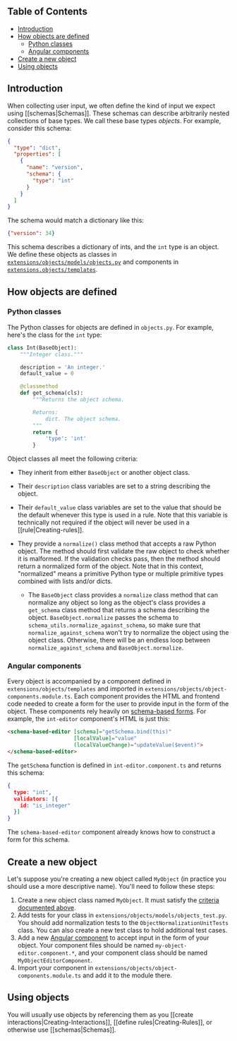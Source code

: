 ## Table of Contents

* [Introduction](#introduction)
* [How objects are defined](#how-objects-are-defined)
  * [Python classes](#python-classes)
  * [Angular components](#angular-components)
* [Create a new object](#create-a-new-object)
* [Using objects](#using-objects)

## Introduction

When collecting user input, we often define the kind of input we expect using [[schemas|Schemas]]. These schemas can describe arbitrarily nested collections of base types. We call these base types _objects_. For example, consider this schema:

```json
{
  "type": "dict",
  "properties": [
    {
      "name": "version",
      "schema": {
        "type": "int"
      }
    }
  ]
}
```

The schema would match a dictionary like this:

```json
{"version": 34}
```

This schema describes a dictionary of ints, and the `int` type is an object. We define these objects as classes in [`extensions/objects/models/objects.py`](https://github.com/oppia/oppia/blob/develop/extensions/objects/models/objects.py) and components in [`extensions.objects/templates`](https://github.com/oppia/oppia/blob/develop/extensions/objects/templates).

## How objects are defined

### Python classes

The Python classes for objects are defined in `objects.py`. For example, here's the class for the `int` type:

```python
class Int(BaseObject):
    """Integer class."""

    description = 'An integer.'
    default_value = 0

    @classmethod
    def get_schema(cls):
        """Returns the object schema.

        Returns:
            dict. The object schema.
        """
        return {
            'type': 'int'
        }
```

Object classes all meet the following criteria:

* They inherit from either `BaseObject` or another object class.
* Their `description` class variables are set to a string describing the object.
* Their `default_value` class variables are set to the value that should be the default whenever this type is used in a rule. Note that this variable is technically not required if the object will never be used in a [[rule|Creating-rules]].
* They provide a `normalize()` class method that accepts a raw Python object. The method should first validate the raw object to check whether it is malformed. If the validation checks pass, then the method should return a normalized form of the object. Note that in this context, "normalized" means a primitive Python type or multiple primitive types combined with lists and/or dicts.

  * The `BaseObject` class provides a `normalize` class method that can normalize any object so long as the object's class provides a `get_schema` class method that returns a schema describing the object. `BaseObject.normalize` passes the schema to `schema_utils.normalize_against_schema`, so make sure that `normalize_against_schema` won't try to normalize the object using the object class. Otherwise, there will be an endless loop between `normalize_against_schema` and `BaseObject.normalize`.

### Angular components

Every object is accompanied by a component defined in `extensions/objects/templates` and imported in `extensions/objects/object-components.module.ts`. Each component provides the HTML and frontend code needed to create a form for the user to provide input in the form of the object. These components rely heavily on [schema-based forms](https://github.com/oppia/oppia/wiki/Schemas#schema-based-forms). For example, the `int-editor` component's HTML is just this:

```html
<schema-based-editor [schema]="getSchema.bind(this)"
                     [localValue]="value"
                     (localValueChange)="updateValue($event)">
</schema-based-editor>
```

The `getSchema` function is defined in `int-editor.component.ts` and returns this schema:

```json
{
  type: "int",
  validators: [{
    id: "is_integer"
  }]
}
```

The `schema-based-editor` component already knows how to construct a form for this schema.

## Create a new object

Let's suppose you're creating a new object called `MyObject` (in practice you should use a more descriptive name). You'll need to follow these steps:

1. Create a new object class named `MyObject`. It must satisfy the [criteria documented above](#python-classes).
2. Add tests for your class in `extensions/objects/models/objects_test.py`. You should add normalization tests to the `ObjectNormalizationUnitTests` class. You can also create a new test class to hold additional test cases.
3. Add a new [Angular component](#angular-components) to accept input in the form of your object. Your component files should be named `my-object-editor.component.*`, and your component class should be named `MyObjectEditorComponent`.
4. Import your component in `extensions/objects/object-components.module.ts` and add it to the module there.

## Using objects

You will usually use objects by referencing them as you [[create interactions|Creating-Interactions]], [[define rules|Creating-Rules]], or otherwise use [[schemas|Schemas]].
